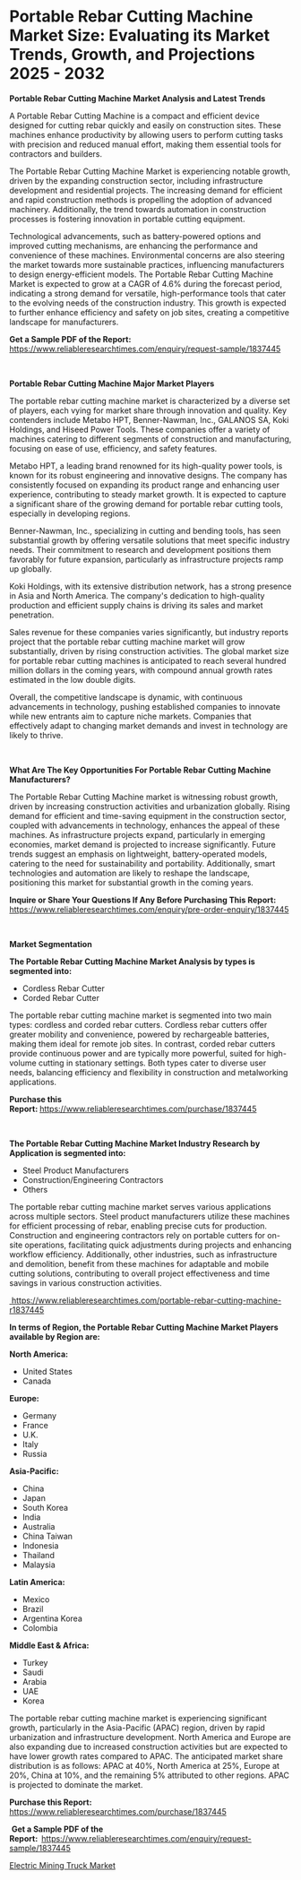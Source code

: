 <p><h1>Portable Rebar Cutting Machine Market Size: Evaluating its Market Trends, Growth, and Projections 2025 - 2032</h1></p><p><strong>Portable Rebar Cutting Machine Market Analysis and Latest Trends</strong></p>
<p><p>A Portable Rebar Cutting Machine is a compact and efficient device designed for cutting rebar quickly and easily on construction sites. These machines enhance productivity by allowing users to perform cutting tasks with precision and reduced manual effort, making them essential tools for contractors and builders.</p><p>The Portable Rebar Cutting Machine Market is experiencing notable growth, driven by the expanding construction sector, including infrastructure development and residential projects. The increasing demand for efficient and rapid construction methods is propelling the adoption of advanced machinery. Additionally, the trend towards automation in construction processes is fostering innovation in portable cutting equipment.</p><p>Technological advancements, such as battery-powered options and improved cutting mechanisms, are enhancing the performance and convenience of these machines. Environmental concerns are also steering the market towards more sustainable practices, influencing manufacturers to design energy-efficient models. The Portable Rebar Cutting Machine Market is expected to grow at a CAGR of 4.6% during the forecast period, indicating a strong demand for versatile, high-performance tools that cater to the evolving needs of the construction industry. This growth is expected to further enhance efficiency and safety on job sites, creating a competitive landscape for manufacturers.</p></p>
<p><strong>Get a Sample PDF of the Report:&nbsp;</strong> <a href="https://www.reliableresearchtimes.com/enquiry/request-sample/1837445?utm_campaign=3011&utm_medium=2&utm_source=Github&utm_content=ia&utm_term=11042025&utm_id=portable-rebar-cutting-machine">https://www.reliableresearchtimes.com/enquiry/request-sample/1837445</a></p>
<p>&nbsp;</p>
<p><strong>Portable Rebar Cutting Machine Major Market Players</strong></p>
<p><p>The portable rebar cutting machine market is characterized by a diverse set of players, each vying for market share through innovation and quality. Key contenders include Metabo HPT, Benner-Nawman, Inc., GALANOS SA, Koki Holdings, and Hiseed Power Tools. These companies offer a variety of machines catering to different segments of construction and manufacturing, focusing on ease of use, efficiency, and safety features.</p><p>Metabo HPT, a leading brand renowned for its high-quality power tools, is known for its robust engineering and innovative designs. The company has consistently focused on expanding its product range and enhancing user experience, contributing to steady market growth. It is expected to capture a significant share of the growing demand for portable rebar cutting tools, especially in developing regions.</p><p>Benner-Nawman, Inc., specializing in cutting and bending tools, has seen substantial growth by offering versatile solutions that meet specific industry needs. Their commitment to research and development positions them favorably for future expansion, particularly as infrastructure projects ramp up globally.</p><p>Koki Holdings, with its extensive distribution network, has a strong presence in Asia and North America. The company's dedication to high-quality production and efficient supply chains is driving its sales and market penetration.</p><p>Sales revenue for these companies varies significantly, but industry reports project that the portable rebar cutting machine market will grow substantially, driven by rising construction activities. The global market size for portable rebar cutting machines is anticipated to reach several hundred million dollars in the coming years, with compound annual growth rates estimated in the low double digits.</p><p>Overall, the competitive landscape is dynamic, with continuous advancements in technology, pushing established companies to innovate while new entrants aim to capture niche markets. Companies that effectively adapt to changing market demands and invest in technology are likely to thrive.</p></p>
<p>&nbsp;</p>
<p><strong>What Are The Key Opportunities For Portable Rebar Cutting Machine Manufacturers?</strong></p>
<p><p>The Portable Rebar Cutting Machine market is witnessing robust growth, driven by increasing construction activities and urbanization globally. Rising demand for efficient and time-saving equipment in the construction sector, coupled with advancements in technology, enhances the appeal of these machines. As infrastructure projects expand, particularly in emerging economies, market demand is projected to increase significantly. Future trends suggest an emphasis on lightweight, battery-operated models, catering to the need for sustainability and portability. Additionally, smart technologies and automation are likely to reshape the landscape, positioning this market for substantial growth in the coming years.</p></p>
<p><strong>Inquire or Share Your Questions If Any Before Purchasing This Report:</strong> <a href="https://www.reliableresearchtimes.com/enquiry/pre-order-enquiry/1837445?utm_campaign=3011&utm_medium=2&utm_source=Github&utm_content=ia&utm_term=11042025&utm_id=portable-rebar-cutting-machine">https://www.reliableresearchtimes.com/enquiry/pre-order-enquiry/1837445</a></p>
<p>&nbsp;</p>
<p><strong>Market Segmentation</strong></p>
<p><strong>The Portable Rebar Cutting Machine Market Analysis by types is segmented into:</strong></p>
<p><ul><li>Cordless Rebar Cutter</li><li>Corded Rebar Cutter</li></ul></p>
<p><p>The portable rebar cutting machine market is segmented into two main types: cordless and corded rebar cutters. Cordless rebar cutters offer greater mobility and convenience, powered by rechargeable batteries, making them ideal for remote job sites. In contrast, corded rebar cutters provide continuous power and are typically more powerful, suited for high-volume cutting in stationary settings. Both types cater to diverse user needs, balancing efficiency and flexibility in construction and metalworking applications.</p></p>
<p><strong>Purchase this Report:&nbsp;</strong><a href="https://www.reliableresearchtimes.com/purchase/1837445?utm_campaign=3011&utm_medium=2&utm_source=Github&utm_content=ia&utm_term=11042025&utm_id=portable-rebar-cutting-machine">https://www.reliableresearchtimes.com/purchase/1837445</a></p>
<p>&nbsp;</p>
<p><strong>The Portable Rebar Cutting Machine Market Industry Research by Application is segmented into:</strong></p>
<p><ul><li>Steel Product Manufacturers</li><li>Construction/Engineering Contractors</li><li>Others</li></ul></p>
<p><p>The portable rebar cutting machine market serves various applications across multiple sectors. Steel product manufacturers utilize these machines for efficient processing of rebar, enabling precise cuts for production. Construction and engineering contractors rely on portable cutters for on-site operations, facilitating quick adjustments during projects and enhancing workflow efficiency. Additionally, other industries, such as infrastructure and demolition, benefit from these machines for adaptable and mobile cutting solutions, contributing to overall project effectiveness and time savings in various construction activities.</p></p>
<p><a href="https://www.reliableresearchtimes.com/portable-rebar-cutting-machine-r1837445?utm_campaign=3011&utm_medium=2&utm_source=Github&utm_content=ia&utm_term=11042025&utm_id=portable-rebar-cutting-machine">&nbsp;https://www.reliableresearchtimes.com/portable-rebar-cutting-machine-r1837445</a></p>
<p><strong>In terms of Region, the Portable Rebar Cutting Machine Market Players available by Region are:</strong></p>
<p>
    <p> <strong> North America: </strong>
        <ul>
            <li>United States</li>
            <li>Canada</li>
        </ul>
        </p> 
    <p> <strong> Europe: </strong>
        <ul>
            <li>Germany</li>
            <li>France</li>
            <li>U.K.</li>
            <li>Italy</li>
            <li>Russia</li>
        </ul>
        </p> 
    <p> <strong> Asia-Pacific: </strong>
        <ul>
            <li>China</li>
            <li>Japan</li>
            <li>South Korea</li>
            <li>India</li>
            <li>Australia</li>
            <li>China Taiwan</li>
            <li>Indonesia</li>
            <li>Thailand</li>
            <li>Malaysia</li>
        </ul>
        </p> 
    <p> <strong> Latin America: </strong>
        <ul>
            <li>Mexico</li>
            <li>Brazil</li>
            <li>Argentina Korea</li>
            <li>Colombia</li>
        </ul>
        </p> 
    <p> <strong> Middle East & Africa: </strong>
        <ul>
            <li>Turkey</li>
            <li>Saudi</li>
            <li>Arabia</li>
            <li>UAE</li>
            <li>Korea</li>
        </ul>
    </p>
    </p>
<p><p>The portable rebar cutting machine market is experiencing significant growth, particularly in the Asia-Pacific (APAC) region, driven by rapid urbanization and infrastructure development. North America and Europe are also expanding due to increased construction activities but are expected to have lower growth rates compared to APAC. The anticipated market share distribution is as follows: APAC at 40%, North America at 25%, Europe at 20%, China at 10%, and the remaining 5% attributed to other regions. APAC is projected to dominate the market.</p></p>
<p><strong>Purchase this Report: </strong><a href="https://www.reliableresearchtimes.com/purchase/1837445?utm_campaign=3011&utm_medium=2&utm_source=Github&utm_content=ia&utm_term=11042025&utm_id=portable-rebar-cutting-machine">https://www.reliableresearchtimes.com/purchase/1837445</a></p>
<p>&nbsp;<strong>Get a Sample PDF of the Report:&nbsp;&nbsp;</strong><a href="https://www.reliableresearchtimes.com/enquiry/request-sample/1837445?utm_campaign=3011&utm_medium=2&utm_source=Github&utm_content=ia&utm_term=11042025&utm_id=portable-rebar-cutting-machine">https://www.reliableresearchtimes.com/enquiry/request-sample/1837445</a></p>
<p><strong></strong></p>
<p><p><a href="https://github.com/cachuhashieb/Market-Research-Report-List-1/blob/main/electric-mining-truck-market.md?utm_campaign=3011&utm_medium=2&utm_source=Github&utm_content=ia&utm_term=11042025&utm_id=portable-rebar-cutting-machine">Electric Mining Truck Market</a></p></p>
